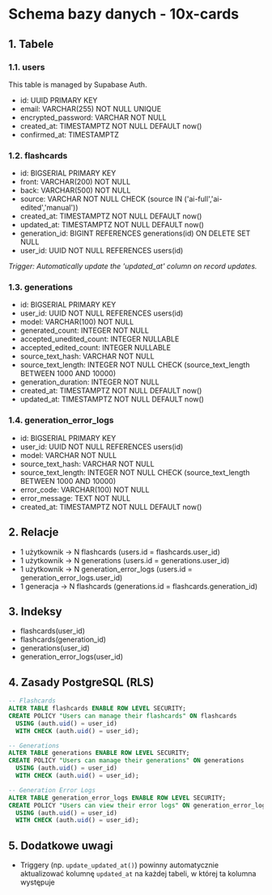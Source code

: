 # Schema bazy danych - 10x-cards

## 1. Tabele

### 1.1. users

This table is managed by Supabase Auth.

- id: UUID PRIMARY KEY
- email: VARCHAR(255) NOT NULL UNIQUE
- encrypted_password: VARCHAR NOT NULL
- created_at: TIMESTAMPTZ NOT NULL DEFAULT now()
- confirmed_at: TIMESTAMPTZ

### 1.2. flashcards

- id: BIGSERIAL PRIMARY KEY
- front: VARCHAR(200) NOT NULL
- back: VARCHAR(500) NOT NULL
- source: VARCHAR NOT NULL CHECK (source IN ('ai-full','ai-edited','manual'))
- created_at: TIMESTAMPTZ NOT NULL DEFAULT now()
- updated_at: TIMESTAMPTZ NOT NULL DEFAULT now()
- generation_id: BIGINT REFERENCES generations(id) ON DELETE SET NULL
- user_id: UUID NOT NULL REFERENCES users(id)

_Trigger: Automatically update the 'updated_at' column on record updates._

### 1.3. generations

- id: BIGSERIAL PRIMARY KEY
- user_id: UUID NOT NULL REFERENCES users(id)
- model: VARCHAR(100) NOT NULL
- generated_count: INTEGER NOT NULL
- accepted_unedited_count: INTEGER NULLABLE
- accepted_edited_count: INTEGER NULLABLE
- source_text_hash: VARCHAR NOT NULL
- source_text_length: INTEGER NOT NULL CHECK (source_text_length BETWEEN 1000 AND 10000)
- generation_duration: INTEGER NOT NULL
- created_at: TIMESTAMPTZ NOT NULL DEFAULT now()
- updated_at: TIMESTAMPTZ NOT NULL DEFAULT now()

### 1.4. generation_error_logs

- id: BIGSERIAL PRIMARY KEY
- user_id: UUID NOT NULL REFERENCES users(id)
- model: VARCHAR NOT NULL
- source_text_hash: VARCHAR NOT NULL
- source_text_length: INTEGER NOT NULL CHECK (source_text_length BETWEEN 1000 AND 10000)
- error_code: VARCHAR(100) NOT NULL
- error_message: TEXT NOT NULL
- created_at: TIMESTAMPTZ NOT NULL DEFAULT now()

## 2. Relacje

- 1 użytkownik → N flashcards (users.id = flashcards.user_id)
- 1 użytkownik → N generations (users.id = generations.user_id)
- 1 użytkownik → N generation_error_logs (users.id = generation_error_logs.user_id)
- 1 generacja → N flashcards (generations.id = flashcards.generation_id)

## 3. Indeksy

- flashcards(user_id)
- flashcards(generation_id)
- generations(user_id)
- generation_error_logs(user_id)

## 4. Zasady PostgreSQL (RLS)

```sql
-- Flashcards
ALTER TABLE flashcards ENABLE ROW LEVEL SECURITY;
CREATE POLICY "Users can manage their flashcards" ON flashcards
  USING (auth.uid() = user_id)
  WITH CHECK (auth.uid() = user_id);

-- Generations
ALTER TABLE generations ENABLE ROW LEVEL SECURITY;
CREATE POLICY "Users can manage their generations" ON generations
  USING (auth.uid() = user_id)
  WITH CHECK (auth.uid() = user_id);

-- Generation Error Logs
ALTER TABLE generation_error_logs ENABLE ROW LEVEL SECURITY;
CREATE POLICY "Users can view their error logs" ON generation_error_logs
  USING (auth.uid() = user_id)
  WITH CHECK (auth.uid() = user_id);
```

## 5. Dodatkowe uwagi

- Triggery (np. `update_updated_at()`) powinny automatycznie aktualizować kolumnę `updated_at` na każdej tabeli, w której ta kolumna występuje
